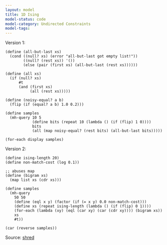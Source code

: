 ```yaml
---
layout: model
title: 1D Ising
model-status: code
model-category: Undirected Constraints
model-tags: 
---
```


Version 1:
    
    (define (all-but-last xs)
      (cond ((null? xs) (error "all-but-last got empty list!"))
            ((null? (rest xs)) '())
            (else (pair (first xs) (all-but-last (rest xs))))))
    
    (define (all xs)
      (if (null? xs)
          #t
          (and (first xs)
               (all (rest xs)))))
    
    (define (noisy-equal? a b)
      (flip (if (equal? a b) 1.0 0.2)))
    
    (define samples
      (mh-query 10 5
                (define bits (repeat 10 (lambda () (if (flip) 1 0))))
                bits
                (all (map noisy-equal? (rest bits) (all-but-last bits)))))
    
    (for-each display samples)    
    

Version 2:

    (define ising-length 20)
    (define non-match-cost (log 0.1))

    ;; abuses map
    (define (bigram xs) 
      (map list xs (cdr xs)))

    (define samples
      (mh-query 
        50 50
        (define (eql x y) (factor (if (= x y) 0.0 non-match-cost)))
        (define xs (repeat ising-length (lambda () (if (flip) 0 1))))
        (for-each (lambda (xy) (eql (car xy) (car (cdr xy)))) (bigram xs))
        xs
        #t))

    (car (reverse samples))

Source: [shred](https://github.com/LFY/shred/blob/master/tests/ising.ss)      
